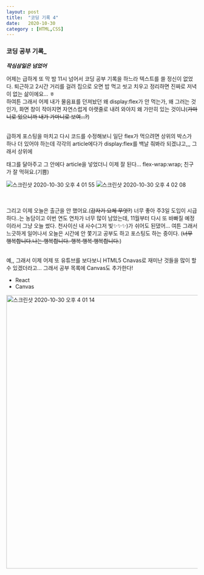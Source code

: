 ```yaml
---
layout: post
title:  "코딩 기록 4"
date:   2020-10-30
category : [HTML,CSS]
---
```



<h3>코딩 공부 기록_<h5 style="display:inline">작심삼일은 넘었어</h5></h3>

어제는 급하게 또 막 밤 11시 넘어서 코딩 공부 기록을 하느라 텍스트를 쓸 정신이 없었다.
퇴근하고 2시간 거리를 걸려 집으로 오면 밥 먹고 씻고 치우고 정리하면 진짜로 저녁이 없는 삶이에요... ㅎ
<br> 하여튼 그래서 어제 내가 물음표를 던져놨던 왜 display:flex가 안 먹는가, 왜 그러는 것인가, 화면 창이 작아지면 자연스럽게 아랫줄로 내려 와야지
왜 가만히 있는 것이냐(<s>가마니로 있으니까 내가 가마니로 보여...?</s>)

<br>급하게 포스팅을 마치고 다시 코드를 수정해보니 일단 flex가 먹으려면 상위의 박스가 하나 더 있어야 하는데 각각의 article에다가 display:flex를 백날 줘봐라
되겠냐고,,, 그래서 상위에 <section class="bigbox"></section> 태그를 달아주고 그 안에다 article을 넣었더니 이제 잘 된다... flex-wrap:wrap; 친구가 잘 먹혀요.(기쁨)
<script src="https://gist.github.com/SUPINKIM/256a35c8057c2a5805062b5dc60e125f.js"></script>
<script src="https://gist.github.com/SUPINKIM/e3d06cd935567385a047d95f763da712.js"></script>

![스크린샷 2020-10-30 오후 4 01 55](https://user-images.githubusercontent.com/49034615/97670405-7e9e8a00-1ac9-11eb-8ced-0f817535309c.png)
![스크린샷 2020-10-30 오후 4 02 08](https://user-images.githubusercontent.com/49034615/97670429-9249f080-1ac9-11eb-82f5-1003d8850731.png)


<br><br>
그리고 이제 오늘은 출근을 안 했어요.(<s>갑자기 요체 무엇?</s>) 너무 좋아 주3일 도입이 시급하다..는 농담이고 이번 연도 연차가 너무 많이 남았는데, 11월부터 다시 또 바빠질 예정이라서
그냥 오늘 썼다. 천사이신 내 사수(그저 빛✨✨✨)가 쉬어도 된댔어... 여튼 그래서 느긋하게 일어나서 오늘은 시간에 안 쫓기고 공부도 하고 포스팅도 하는 중이다.
(<s>너무 행복합니다.나는 행복합니다. 행복 행복 행복합니다.</s>)

<br> 예,, 그래서 이제 어제 또 유튜브를 보다보니 HTML5 Cnavas로 재미난 것들을 많이 할 수 있겠더라고... 그래서 공부 목록에 Canvas도 추가한다!


<ul>
  <li>React</li>
  <li>Canvas</li>
</ul>

<img width="720" alt="스크린샷 2020-10-30 오후 4 01 14" src="https://user-images.githubusercontent.com/49034615/97670356-6169bb80-1ac9-11eb-97ee-36458bef5b6d.png">

